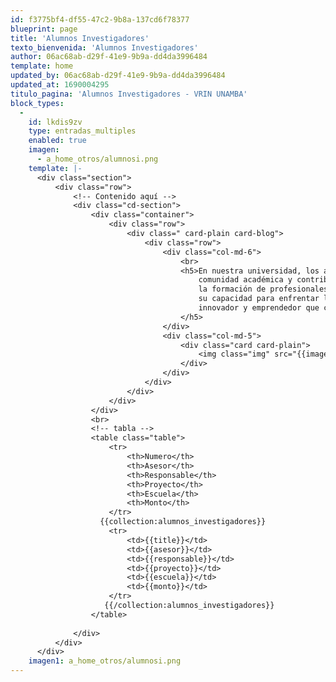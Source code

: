```yaml
---
id: f3775bf4-df55-47c2-9b8a-137cd6f78377
blueprint: page
title: 'Alumnos Investigadores'
texto_bienvenida: 'Alumnos Investigadores'
author: 06ac68ab-d29f-41e9-9b9a-dd4da3996484
template: home
updated_by: 06ac68ab-d29f-41e9-9b9a-dd4da3996484
updated_at: 1690004295
titulo_pagina: 'Alumnos Investigadores - VRIN UNAMBA'
block_types:
  -
    id: lkdis9zv
    type: entradas_multiples
    enabled: true
    imagen:
      - a_home_otros/alumnosi.png
    template: |-
      <div class="section">
          <div class="row">
              <!-- Contenido aquí -->
              <div class="cd-section">
                  <div class="container">
                      <div class="row">
                          <div class=" card-plain card-blog">
                              <div class="row">
                                  <div class="col-md-6">
                                      <br>
                                      <h5>En nuestra universidad, los alumnos investigadores son una parte fundamental de la
                                          comunidad académica y contribuyen significativamente a la generación de conocimientos y a
                                          la formación de profesionales altamente capacitados. Su compromiso con la investigación y
                                          su capacidad para enfrentar los desafíos más complejos son una muestra del espíritu
                                          innovador y emprendedor que caracteriza a nuestra universidad.
                                      </h5>
                                  </div>
                                  <div class="col-md-5">
                                      <div class="card card-plain">
                                          <img class="img" src="{{imagen1}} " alt="">
                                      </div>
                                  </div>
                              </div>
                          </div>
                      </div>
                  </div>
                  <br>
                  <!-- tabla -->
                  <table class="table">
                      <tr>
                          <th>Numero</th>
                          <th>Asesor</th>
                          <th>Responsable</th>
                          <th>Proyecto</th>
                          <th>Escuela</th>
                          <th>Monto</th>
                      </tr>
      				{{collection:alumnos_investigadores}}
                      <tr>
                          <td>{{title}}</td>
                          <td>{{asesor}}</td>
                          <td>{{responsable}}</td>
                          <td>{{proyecto}}</td>
                          <td>{{escuela}}</td>
                          <td>{{monto}}</td>
                      </tr>
                     {{/collection:alumnos_investigadores}}
                  </table>
                  
              </div>
          </div>
      </div>
    imagen1: a_home_otros/alumnosi.png
---
```

